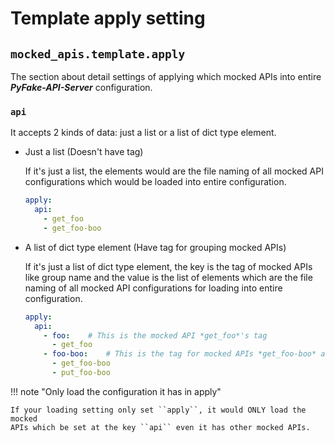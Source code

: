 # Template apply setting

## ``mocked_apis.template.apply``

The section about detail settings of applying which mocked APIs into entire **_PyFake-API-Server_** configuration.


### ``api``

It accepts 2 kinds of data: just a list or a list of dict type element.

* Just a list (Doesn't have tag)

    If it's just a list, the elements would are the file naming of all mocked API configurations which would be loaded
    into entire configuration.
    
    ```yaml
    apply:
      api:
        - get_foo
        - get_foo-boo
    ```

* A list of dict type element (Have tag for grouping mocked APIs)

    If it's just a list of dict type element, the key is the tag of mocked APIs like group name and the value is the
    list of elements which are the file naming of all mocked API configurations for loading into entire configuration.
    
    ```yaml
    apply:
      api:
        - foo:    # This is the mocked API *get_foo*'s tag
          - get_foo
        - foo-boo:    # This is the tag for mocked APIs *get_foo-boo* and *put_foo-boo*
          - get_foo-boo
          - put_foo-boo
    ```

!!! note "Only load the configuration it has in apply"

    If your loading setting only set ``apply``, it would ONLY load the mocked
    APIs which be set at the key ``api`` even it has other mocked APIs.
